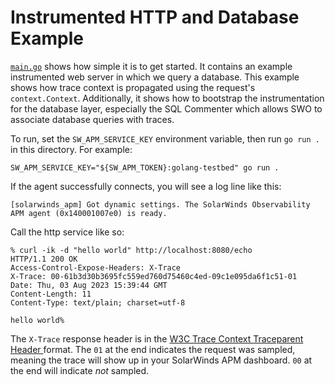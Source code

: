 # Instrumented HTTP and Database Example

[`main.go`](main.go) shows how simple it is to get started. It contains an 
example instrumented web server in which we query a database. This example 
shows how trace context is propagated using the request's `context.Context`. 
Additionally, it shows how to bootstrap the instrumentation for the database 
layer, especially the SQL Commenter which allows SWO to associate database 
queries with traces. 

To run, set the `SW_APM_SERVICE_KEY` environment variable, then run `go run .`
in this directory. For example:

```shell
SW_APM_SERVICE_KEY="${SW_APM_TOKEN}:golang-testbed" go run .
```

If the agent successfully connects, you will see a log line like this:

```
[solarwinds_apm] Got dynamic settings. The SolarWinds Observability APM agent (0x140001007e0) is ready.
```

Call the http service like so:

```shell
% curl -ik -d "hello world" http://localhost:8080/echo
HTTP/1.1 200 OK
Access-Control-Expose-Headers: X-Trace
X-Trace: 00-61b3d30b3695fc559ed760d75460c4ed-09c1e095da6f1c51-01
Date: Thu, 03 Aug 2023 15:39:44 GMT
Content-Length: 11
Content-Type: text/plain; charset=utf-8

hello world%
```

The `X-Trace` response header is in the [W3C Trace Context Traceparent Header
](https://www.w3.org/TR/trace-context/#traceparent-header) format. The `01` at
the end indicates the request was sampled, meaning the trace will show up in
your SolarWinds APM dashboard. `00` at the end will indicate _not_ sampled.